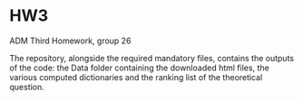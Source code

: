 # HW3
ADM Third Homework, group 26

The repository, alongside the required mandatory files, contains the outputs of the code: the Data folder containing the downloaded html files, the various computed dictionaries and the ranking list of the theoretical question.
